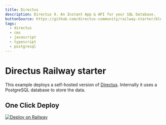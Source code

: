 ```yaml
---
title: Directus
description: Directus 9. An Instant App & API for your SQL Database.
buttonSource: https://github.com/directus-community/railway-starter/blob/main/README.md
tags:
  - directus
  - cms
  - javascript
  - typescript
  - postgresql
---
```


# Directus Railway starter

This example deploys a self-hosted version of [Directus](https://directus.io). Internally it uses a PostgreSQL database to store the data.

## One Click Deploy

[![Deploy on Railway](https://railway.app/button.svg)](https://railway.app/new/template?template=https%3A%2F%2Fgithub.com%2Fazrikahar%2Fdirectus-railway-starter&plugins=postgresql&envs=ADMIN_EMAIL%2CADMIN_PASSWORD%2CKEY%2CSECRET%2CCONFIG_PATH&ADMIN_EMAILDesc=The+email+address+of+the+first+user+that%27s+automatically+created&ADMIN_PASSWORDDesc=The+password+of+the+first+user+that%27s+automatically+created&KEYDesc=Unique+identifier+for+the+project.+Typically+set+as+a+UUID.&SECRETDesc=Secret+string+for+the+project.&CONFIG_PATHDesc=Path+to+the+config+file.+Leave+this+by+default.&CONFIG_PATHDefault=directus.config.js)